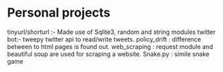 # Personal projects
tinyurl/shorturl :- Made use of Sqlite3, random and string modules 
twitter bot:- tweepy twitter api to read/write tweets.
policy_drift : difference between to html pages is found out.
web_scraping : request module and beautiful soup are used for scraping a website.
Snake.py : simile snake game 
